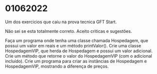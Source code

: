 # 01062022
Um dos exercicios que caiu na prova tecnica GFT Start.

Não sei se esta totalmente correto.
Aceito criticas e sugestões.

Faça um programa onde tenha uma classe chamada Hospedagem, que possui um valor em reais e um método printValor().
Crie uma classe HospedagemVIP, que herda de Hospedagem e possui um valor adicional. 
Crie um método que retorne o valor do HospedagemVIP (com o adicional incluído). 
Crie um programa para criar as instâncias de Hospedagem e HospedagemVIP, mostrando a diferença de preços.
